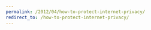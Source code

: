 ```yaml
---
permalink: /2012/04/how-to-protect-internet-privacy/
redirect_to: /how-to-protect-internet-privacy/
---
```

